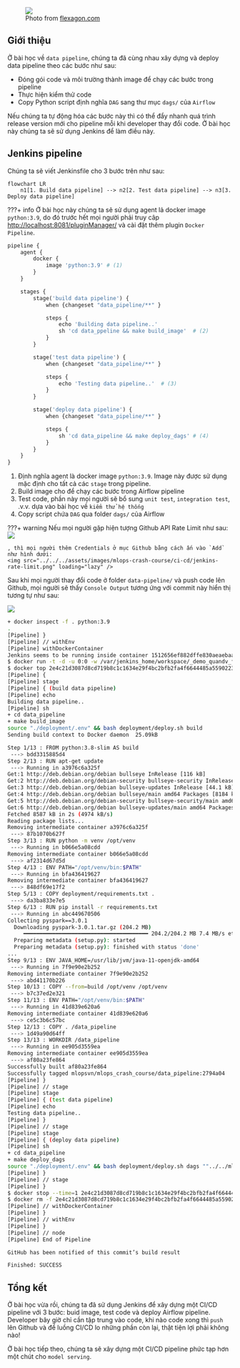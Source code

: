 <figure>
    <img src="../../../assets/images/mlops-crash-course/ci-cd/a-world-without-ci.cd-meme.jpg" loading="lazy"/>
    <figcaption>Photo from <a href="https://flexagon.com/blog/why-the-world-needs-ci-cd/">flexagon.com</a></figcaption>
</figure>

## Giới thiệu
Ở bài học về `data pipeline`, chúng ta đã cùng nhau xây dựng và deploy data pipeline theo các bước như sau:

- Đóng gói code và môi trường thành image để chạy các bước trong pipeline
- Thực hiện kiểm thử code
- Copy Python script định nghĩa `DAG` sang thư mục `dags/` của `Airflow`

Nếu chúng ta tự động hóa các bước này thì có thể đẩy nhanh quá trình release version mới cho pipeline mỗi khi developer thay đổi code.
Ở bài học này chúng ta sẽ sử dụng Jenkins để làm điều này.

## Jenkins pipeline
Chúng ta sẽ viết Jenkinsfile cho 3 bước trên như sau:

```mermaid
flowchart LR
    n1[1. Build data pipeline] --> n2[2. Test data pipeline] --> n3[3. Deploy data pipeline]
```

???+ info
    Ở bài học này chúng ta sẽ sử dụng agent lả docker image `python:3.9`, do đó trước hết mọi người phải truy câp <http://localhost:8081/pluginManager/> và cài đặt thêm plugin `Docker Pipeline`.

```py title="Jenkinsfile" linenums="1"
pipeline {
    agent { 
        docker { 
            image 'python:3.9' # (1) 
        } 
    }

    stages {
        stage('build data pipeline') {
            when {changeset "data_pipeline/**" }

            steps {
                echo 'Building data pipeline..'
                sh 'cd data_ppeline && make build_image'  # (2)
            }
        }

        stage('test data pipeline') {
            when {changeset "data_pipeline/**" }

            steps {
                echo 'Testing data pipeline..'  # (3)
            }
        }

        stage('deploy data pipeline') {
            when {changeset "data_pipeline/**" }

            steps {
                sh 'cd data_pipeline && make deploy_dags' # (4)
            }
        }
    }
}
```

1. Định nghĩa agent là docker image `python:3.9`. Image này được sử dụng mặc định cho tất cả các `stage` trong pipeline.
2. Build image cho để chạy các bước trong Airflow pipeline
3. Test code, phần này mọi người sẽ bổ sung `unit test`, `integration test`, .v.v. dựa vào bài học về `kiểm thử hệ thống`
4. Copy script chứa `DAG` qua folder `dags/` của Airflow

???+ warning
    Nếu mọi người gặp hiện tượng Github API Rate Limit như sau:
    <img src="../../../assets/images/mlops-crash-course/ci-cd/jenkins-error-rate-limit.png" loading="lazy" />
    
    , thì mọi người thêm Credentials ở mục Github bằng cách ấn vào `Add` như hình dưới: 
    <img src="../../../assets/images/mlops-crash-course/ci-cd/jenkins-rate-limit.png" loading="lazy" />

Sau khi mọi người thay đổi code ở folder `data-pipeline/` và push code lên Github, mọi người sẽ thấy `Console Output` tương ứng với commit này hiển thị tương tự như sau:

<img src="../../../assets/images/mlops-crash-course/ci-cd/jenkins-output-data-pipeline.png" loading="lazy" />

```bash
+ docker inspect -f . python:3.9
.
[Pipeline] }
[Pipeline] // withEnv
[Pipeline] withDockerContainer
Jenkins seems to be running inside container 1512656ef882dffe830aeaebaaefb49a72673a7bc61c451700b1b860213f4b5a
$ docker run -t -d -u 0:0 -w /var/jenkins_home/workspace/_demo_quandv_fix_bug_materialize --volumes-from 1512656ef882dffe830aeaebaaefb49a72673a7bc61c451700b1b860213f4b5a -e ******** -e ******** -e ******** -e ******** -e ******** -e ******** -e ******** -e ******** -e ******** -e ******** -e ******** -e ******** -e ******** -e ******** -e ******** -e ******** -e ******** -e ******** -e ******** -e ******** -e ******** -e ******** -e ******** -e ******** -e ******** -e ******** -e ******** -e ******** -e ******** -e ******** -e ******** -e ******** python:3.9 cat
$ docker top 2e4c21d3087d8cd719b8c1c1634e29f4bc2bfb2fa4f6644485a559022340552d -eo pid,comm
[Pipeline] {
[Pipeline] stage
[Pipeline] { (build data pipeline)
[Pipeline] echo
Building data pipeline..
[Pipeline] sh
+ cd data_pipeline
+ make build_image
source "./deployment/.env" && bash deployment/deploy.sh build
Sending build context to Docker daemon  25.09kB

Step 1/13 : FROM python:3.8-slim AS build
 ---> bdd3315885d4
Step 2/13 : RUN apt-get update
 ---> Running in a3976c6a325f
Get:1 http://deb.debian.org/debian bullseye InRelease [116 kB]
Get:2 http://deb.debian.org/debian-security bullseye-security InRelease [48.4 kB]
Get:3 http://deb.debian.org/debian bullseye-updates InRelease [44.1 kB]
Get:4 http://deb.debian.org/debian bullseye/main amd64 Packages [8184 kB]
Get:5 http://deb.debian.org/debian-security bullseye-security/main amd64 Packages [189 kB]
Get:6 http://deb.debian.org/debian bullseye-updates/main amd64 Packages [6344 B]
Fetched 8587 kB in 2s (4974 kB/s)
Reading package lists...
Removing intermediate container a3976c6a325f
 ---> 87b1070b627f
Step 3/13 : RUN python -m venv /opt/venv
 ---> Running in b066e5a08cdd
Removing intermediate container b066e5a08cdd
 ---> af2314d67d5d
Step 4/13 : ENV PATH="/opt/venv/bin:$PATH"
 ---> Running in bfa436419627
Removing intermediate container bfa436419627
 ---> 848df69e17f2
Step 5/13 : COPY deployment/requirements.txt .
 ---> da3ba833e7e5
Step 6/13 : RUN pip install -r requirements.txt
 ---> Running in abc449670506
Collecting pyspark==3.0.1
  Downloading pyspark-3.0.1.tar.gz (204.2 MB)
     ━━━━━━━━━━━━━━━━━━━━━━━━━━━━━━━━━━━━━━━ 204.2/204.2 MB 7.4 MB/s eta 0:00:00
  Preparing metadata (setup.py): started
  Preparing metadata (setup.py): finished with status 'done'
...
Step 9/13 : ENV JAVA_HOME=/usr/lib/jvm/java-11-openjdk-amd64
 ---> Running in 7f9e90e2b252
Removing intermediate container 7f9e90e2b252
 ---> abd41170b226
Step 10/13 : COPY --from=build /opt/venv /opt/venv
 ---> b7c37ed2e321
Step 11/13 : ENV PATH="/opt/venv/bin:$PATH"
 ---> Running in 41d839e620a6
Removing intermediate container 41d839e620a6
 ---> ce5c3b6c57bc
Step 12/13 : COPY . /data_pipeline
 ---> 1d49a90d64ff
Step 13/13 : WORKDIR /data_pipeline
 ---> Running in ee905d3559ea
Removing intermediate container ee905d3559ea
 ---> af80a23fe864
Successfully built af80a23fe864
Successfully tagged mlopsvn/mlops_crash_course/data_pipeline:2794a04
[Pipeline] }
[Pipeline] // stage
[Pipeline] stage
[Pipeline] { (test data pipeline)
[Pipeline] echo
Testing data pipeline..
[Pipeline] }
[Pipeline] // stage
[Pipeline] stage
[Pipeline] { (deploy data pipeline)
[Pipeline] sh
+ cd data_pipeline
+ make deploy_dags
source "./deployment/.env" && bash deployment/deploy.sh dags ""../../mlops-crash-course-platform/airflow/run_env/dags/data_pipeline""
[Pipeline] }
[Pipeline] // stage
[Pipeline] }
$ docker stop --time=1 2e4c21d3087d8cd719b8c1c1634e29f4bc2bfb2fa4f6644485a559022340552d
$ docker rm -f 2e4c21d3087d8cd719b8c1c1634e29f4bc2bfb2fa4f6644485a559022340552d
[Pipeline] // withDockerContainer
[Pipeline] }
[Pipeline] // withEnv
[Pipeline] }
[Pipeline] // node
[Pipeline] End of Pipeline

GitHub has been notified of this commit’s build result

Finished: SUCCESS
```

## Tổng kết
Ở bài học vừa rồi, chúng ta đã sử dụng Jenkins để xây dựng một CI/CD pipeline với 3 bước: buid image, test code và deploy Airflow pipeline. Developer bây giờ chỉ cần tập trung vào code, khi nào code xong thì `push` lên Github và để luồng CI/CD lo những phần còn lại, thật tiện lợi phải không nào!

Ở bài học tiếp theo, chúng ta sẽ xây dựng một CI/CD pipeline phức tạp hơn một chút cho `model serving`.
